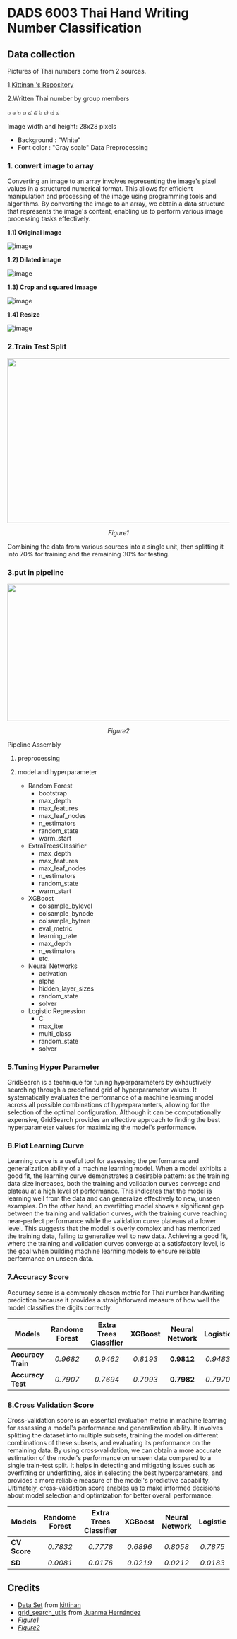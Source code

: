 # DADS 6003 Thai Hand Writing Number Classification


## Data collection
Pictures of Thai numbers come from 2 sources.

1.[Kittinan 's Repository](https://github.com/kittinan/thai-handwriting-number)

2.Written Thai number by group members
 
 ๐ ๑ ๒ ๓ ๔ ๕ ๖ ๗ ๘ ๙
 
 
Image width and height: 28x28 pixels
  - Background : "White"
  - Font color : "Gray scale"
Data Preprocessing
### 1. convert image to array

   Converting an image to an array involves representing the image's pixel values in a structured numerical format. This allows for efficient manipulation and processing of the image using programming tools and algorithms. By converting the image to an array, we obtain a data structure that represents the image's content, enabling us to perform various image processing tasks effectively.

__1.1) Original image__

 
 
![image](https://github.com/eatrabyo/dads-6003-thai_num_classification/assets/83213407/add8c1a8-0ecd-4289-9dd1-61ffb4107d08)



__1.2) Dilated image__

 
![image](https://github.com/eatrabyo/dads-6003-thai_num_classification/assets/83213407/2f43314c-96e6-41c0-9cac-308dca7f8f38)


__1.3) Crop and squared Imaage__
 
![image](https://github.com/eatrabyo/dads-6003-thai_num_classification/assets/83213407/7105aef7-baff-4053-aafd-23019d84271b)


__1.4) Resize__
 
![image](https://github.com/eatrabyo/dads-6003-thai_num_classification/assets/83213407/c6253682-8074-40bb-a9f2-4520f4d53fff)

### 2.Train Test Split

<img width="1136" height="372" src="https://miro.medium.com/v2/resize:fit:1400/1*-8_kogvwmL1H6ooN1A1tsQ.png">

<p align="center">
<em>Figure1</em>
</p>

Combining the data from various sources into a single unit, then splitting it into 70% for training and the remaining 30% for testing.

### 3.put in pipeline

<p align="center">
    <img width="768" height="310" src="https://datatron.com/wp-content/uploads/2021/05/Machine-Learning-Pipeline_2.png">
</p>
<p align="center">
<em>Figure2</em>
</p>


Pipeline Assembly

1. preprocessing
2. model and hyperparameter
 
   * Random Forest
     * bootstrap
     * max_depth
     * max_features
     * max_leaf_nodes
     * n_estimators
     * random_state
     * warm_start
   * ExtraTreesClassifier
     * max_depth
     * max_features
     * max_leaf_nodes
     * n_estimators
     * random_state
     * warm_start
   * XGBoost
     * colsample_bylevel
     * colsample_bynode
     * colsample_bytree
     * eval_metric
     * learning_rate
     * max_depth
     * n_estimators
     * etc.
   * Neural Networks
     * activation
     * alpha
     * hidden_layer_sizes
     * random_state
     * solver
   * Logistic Regression
     * C
     * max_iter
     * multi_class
     * random_state
     * solver

### 5.Tuning Hyper Parameter
GridSearch is a technique for tuning hyperparameters by exhaustively searching through a predefined grid of hyperparameter values. It systematically evaluates the performance of a machine learning model across all possible combinations of hyperparameters, allowing for the selection of the optimal configuration. Although it can be computationally expensive, GridSearch provides an effective approach to finding the best hyperparameter values for maximizing the model's performance.

### 6.Plot Learning Curve
Learning curve is a useful tool for assessing the performance and generalization ability of a machine learning model. When a model exhibits a good fit, the learning curve demonstrates a desirable pattern: as the training data size increases, both the training and validation curves converge and plateau at a high level of performance. This indicates that the model is learning well from the data and can generalize effectively to new, unseen examples. On the other hand, an overfitting model shows a significant gap between the training and validation curves, with the training curve reaching near-perfect performance while the validation curve plateaus at a lower level. This suggests that the model is overly complex and has memorized the training data, failing to generalize well to new data. Achieving a good fit, where the training and validation curves converge at a satisfactory level, is the goal when building machine learning models to ensure reliable performance on unseen data.

### 7.Accuracy Score

Accuracy score is a commonly chosen metric for Thai number handwriting prediction because it provides a straightforward measure of how well the model classifies the digits correctly.

|**Models**|**Randome Forest**|**Extra Trees Classifier**|**XGBoost**|**Neural Network**|**Logistic**|
|---|:---:|:---:|:---:|:---:|:---:|
|**Accuracy Train**|_0.9682_|_0.9462_|_0.8193_|__0.9812__|_0.9483_|
|**Accuracy Test**|*0.7907*|*0.7694*|*0.7093*|__0.7982__|*0.7970*|

### 8.Cross Validation Score


Cross-validation score is an essential evaluation metric in machine learning for assessing a model's performance and generalization ability. It involves splitting the dataset into multiple subsets, training the model on different combinations of these subsets, and evaluating its performance on the remaining data. By using cross-validation, we can obtain a more accurate estimation of the model's performance on unseen data compared to a single train-test split. It helps in detecting and mitigating issues such as overfitting or underfitting, aids in selecting the best hyperparameters, and provides a more reliable measure of the model's predictive capability. Ultimately, cross-validation score enables us to make informed decisions about model selection and optimization for better overall performance.

|**Models**|**Randome Forest**|**Extra Trees Classifier**|**XGBoost**|**Neural Network**|**Logistic**|
|---|:---:|:---:|:---:|:---:|:---:|
|**CV Score**|_0.7832_|_0.7778_|_0.6896_|_0.8058_|_0.7875_|
|**SD**|*0.0081*|*0.0176*|*0.0219*|_0.0212_|*0.0183*|





    



 
 
 
 



## Credits

  * [Data Set](https://github.com/kittinan/thai-handwriting-number) from [kittinan](https://github.com/kittinan)
  * [grid_search_utils](https://www.kaggle.com/code/juanmah/grid-search-utils) from [Juanma Hernández](https://www.kaggle.com/juanmah)
  * [_Figure1_](https://miro.medium.com/v2/resize:fit:1400/1*-8_kogvwmL1H6ooN1A1tsQ.png)
  * [_Figure2_](https://datatron.com/wp-content/uploads/2021/05/Machine-Learning-Pipeline_2.png)


